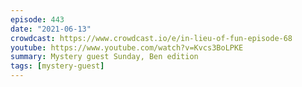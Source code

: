 ```yaml
---
episode: 443
date: "2021-06-13"
crowdcast: https://www.crowdcast.io/e/in-lieu-of-fun-episode-68
youtube: https://www.youtube.com/watch?v=Kvcs3BoLPKE
summary: Mystery guest Sunday, Ben edition
tags: [mystery-guest]
---
```

